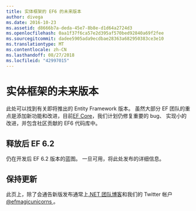 ```yaml
---
title: 实体框架的 EF6 的未来版本
author: divega
ms.date: 2016-10-23
ms.assetid: d8666b7a-deda-45e7-8b8e-d1d64a2724d3
ms.openlocfilehash: 0aa1f37f6ca57e2d395af570bed92840a69f2fee
ms.sourcegitcommit: dadee5905ada9ecdbae28363a682950383ce3e10
ms.translationtype: MT
ms.contentlocale: zh-CN
ms.lasthandoff: 08/27/2018
ms.locfileid: "42997015"
---
```

# <a name="future-versions-of-entity-framework"></a>实体框架的未来版本 
此处可以找到有关即将推出的 Entity Framework 版本。
虽然大部分 EF 团队的重点是添加新功能和改进，目前[EF Core](https://docs.microsoft.com/en-us/ef/core/index)，我们计划仍修复重要的 bug、 实现小的改进，并包含社区贡献的 EF6 代码库中。

## <a name="post-ef-62-releases"></a>释放后 EF 6.2

仍在开发后 EF 6.2 版本的蓝图。 一旦可用，将此处发布的详细信息。
 
## <a name="staying-up-to-date"></a>保持更新  
  
此页上，除了会通告新版发布通常上[.NET 团队博客](https://blogs.msdn.microsoft.com/dotnet/tag/entity-framework/)和我们的 Twitter 帐户[ @efmagicunicorns ](http://twitter.com/efmagicunicorns)。
  